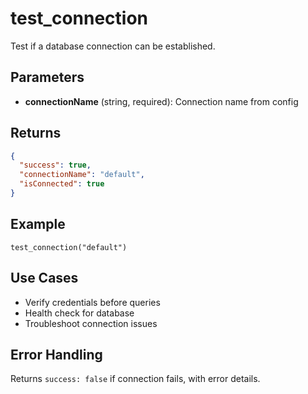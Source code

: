 # test_connection

Test if a database connection can be established.

## Parameters

- **connectionName** (string, required): Connection name from config

## Returns

```json
{
  "success": true,
  "connectionName": "default",
  "isConnected": true
}
```

## Example

```
test_connection("default")
```

## Use Cases

- Verify credentials before queries
- Health check for database
- Troubleshoot connection issues

## Error Handling

Returns `success: false` if connection fails, with error details.
